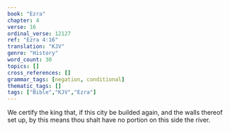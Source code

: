 ```yaml
---
book: "Ezra"
chapter: 4
verse: 16
ordinal_verse: 12127
ref: "Ezra 4:16"
translation: "KJV"
genre: "History"
word_count: 30
topics: []
cross_references: []
grammar_tags: [negation, conditional]
thematic_tags: []
tags: ["Bible","KJV","Ezra"]
---
```

We certify the king that, if this city be builded again, and the walls thereof set up, by this means thou shalt have no portion on this side the river.
